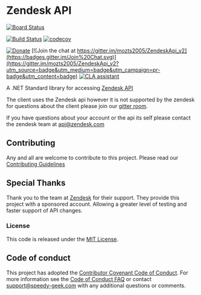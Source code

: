
# Zendesk API
[![Board Status](https://dev.azure.com/speedygeek/a3adacd2-6d30-449b-92db-34f94c69b11b/db808fa8-ef8e-49d0-b484-c8edd83c45f0/_apis/work/boardbadge/d6a15f28-8ba7-4256-917d-38dbdd9d3e70)](https://dev.azure.com/speedygeek/a3adacd2-6d30-449b-92db-34f94c69b11b/_boards/board/t/db808fa8-ef8e-49d0-b484-c8edd83c45f0/Microsoft.RequirementCategory)

[![Build Status](https://dev.azure.com/speedygeek/Zendesk/_apis/build/status/Speedygeek.ZendeskAPI?branchName=master)](https://dev.azure.com/speedygeek/Zendesk/_build/latest?definitionId=20&branchName=master) [![codecov](https://codecov.io/gh/Speedygeek/ZendeskAPI/branch/master/graph/badge.svg)](https://codecov.io/gh/Speedygeek/ZendeskAPI)

[![Donate](https://img.shields.io/badge/Donate-PayPal-green.svg)](https://www.paypal.com/cgi-bin/webscr?cmd=_donations&business=LRHN43F4DFLU6&lc=US&item_name=Elizabeth%20Schneider&item_number=ZendeskAPI%20support&currency_code=USD&bn=PP%2dDonationsBF%3abtn_donateCC_LG%2egif%3aNonHosted)
[![Join the chat at https://gitter.im/mozts2005/ZendeskApi_v2](https://badges.gitter.im/Join%20Chat.svg)](https://gitter.im/mozts2005/ZendeskApi_v2?utm_source=badge&utm_medium=badge&utm_campaign=pr-badge&utm_content=badge)
[![CLA assistant](https://cla-assistant.io/readme/badge/Speedygeek/ZendeskAPI)](https://cla-assistant.io/Speedygeek/ZendeskAPI)

A .NET Standard library for accessing [Zendesk API](https://developer.zendesk.com/rest_api/docs/zendesk-apis/resources)

The client uses the Zendesk api however it is not supported by the zendesk for questions
about the client please join our [gitter room](https://gitter.im/mozts2005/ZendeskApi_v2).

If you have questions about your account or the api its self please contact the zendesk team at [api@zendesk.com](mailto:api@zendesk.com)

## Contributing

Any and all are welcome to contribute to this project.
Please read our [Contributing Guidelines](/.github/CONTRIBUTING.md)

## Special Thanks

Thank you to the team at [Zendesk](https://www.zendesk.com/) for their support. They provide this project with a sponsored account. Allowing a greater level of testing and faster support of API changes.

### License

This code is released under the [MIT License](/.github/LICENSE).

## Code of conduct

This project has adopted the [Contributor Covenant Code of Conduct](/.github/CODE_OF_CONDUCT.md).  For more information see the [Code of Conduct FAQ](https://www.contributor-covenant.org/faq) or contact [support@speedy-geek.com](mailto:support@speedy-geek.com) with any additional questions or comments.
